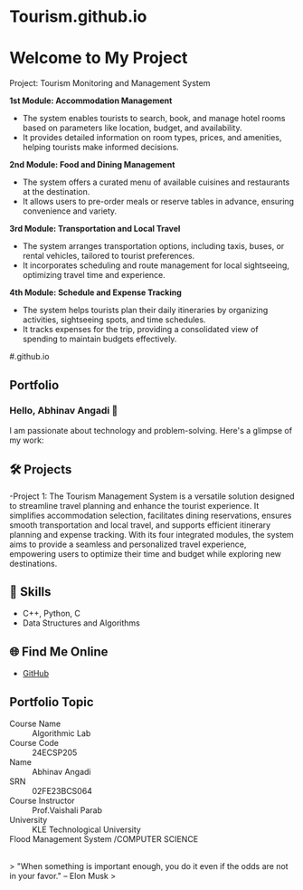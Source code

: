 # Tourism.github.io
# Welcome to My Project


Project: Tourism Monitoring and Management System

**1st Module: Accommodation Management**  
- The system enables tourists to search, book, and manage hotel rooms based on parameters like location, budget, and availability.  
- It provides detailed information on room types, prices, and amenities, helping tourists make informed decisions.  

**2nd Module: Food and Dining Management**  
- The system offers a curated menu of available cuisines and restaurants at the destination.  
- It allows users to pre-order meals or reserve tables in advance, ensuring convenience and variety.  

**3rd Module: Transportation and Local Travel**  
- The system arranges transportation options, including taxis, buses, or rental vehicles, tailored to tourist preferences.  
- It incorporates scheduling and route management for local sightseeing, optimizing travel time and experience.  

**4th Module: Schedule and Expense Tracking**  
- The system helps tourists plan their daily itineraries by organizing activities, sightseeing spots, and time schedules.  
- It tracks expenses for the trip, providing a consolidated view of spending to maintain budgets effectively.  


#.github.io  

## Portfolio

### Hello, Abhinav Angadi 👋

I am passionate about technology and problem-solving. Here's a glimpse of my work:

## 🛠 Projects
-Project 1: The Tourism Management System is a versatile solution designed to streamline travel planning and enhance the tourist experience. It simplifies accommodation selection, facilitates dining reservations, ensures smooth transportation and local travel, and supports efficient itinerary planning and expense tracking. With its four integrated modules, the system aims to provide a seamless and personalized travel experience, empowering users to optimize their time and budget while exploring new destinations.


## 🚀 Skills
- C++, Python, C
- Data Structures and Algorithms

## 🌐 Find Me Online
- [GitHub](https://github.com/Vaibhav-Thabbannavar)


## Portfolio Topic

<dl>
<dt>Course Name</dt>
<dd>Algorithmic Lab</dd>
<dt>Course Code</dt>
<dd>24ECSP205</dd>
<dt>Name</dt>
<dd>Abhinav Angadi</dd>
<dt>SRN</dt>
<dd>02FE23BCS064</dd>
<dt>Course Instructor</dt>
<dd>Prof.Vaishali Parab</dd>
<dt>University</dt>
<dd>KLE Technological University</dd>
<dt>Flood Management System /COMPUTER SCIENCE</dt>
</dl>

<br> 
> "When something is important enough, you do it even if the odds are not in your favor." – Elon Musk
>
